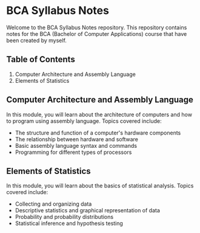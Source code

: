 # BCA Syllabus Notes

Welcome to the BCA Syllabus Notes repository. This repository contains notes for the BCA (Bachelor of Computer Applications) course that have been created by myself.

## Table of Contents

1. Computer Architecture and Assembly Language
2. Elements of Statistics

## Computer Architecture and Assembly Language

In this module, you will learn about the architecture of computers and how to program using assembly language. Topics covered include:

- The structure and function of a computer's hardware components
- The relationship between hardware and software
- Basic assembly language syntax and commands
- Programming for different types of processors

## Elements of Statistics

In this module, you will learn about the basics of statistical analysis. Topics covered include:

- Collecting and organizing data
- Descriptive statistics and graphical representation of data
- Probability and probability distributions
- Statistical inference and hypothesis testing

